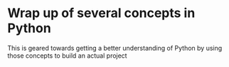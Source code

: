 # Wrap up of several concepts in Python
This is geared towards getting a better understanding of Python by using those concepts to build an actual project
